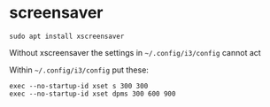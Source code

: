 # screensaver

`sudo apt install xscreensaver`

Without xscreensaver the settings in `~/.config/i3/config` cannot act

Within `~/.config/i3/config` put these:

```
exec --no-startup-id xset s 300 300
exec --no-startup-id xset dpms 300 600 900
```



